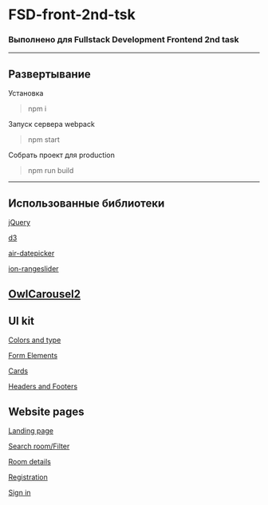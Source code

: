 # FSD-front-2nd-tsk
### Выполнено для Fullstack Development Frontend 2nd task
---
## Развертывание

Установка
>npm i

Запуск сервера webpack
>npm start

Собрать проект для production
>npm run build
---
## Использованные библиотеки
[jQuery](https://github.com/jquery/jquery)

[d3](https://github.com/d3/d3)

[air-datepicker](https://github.com/t1m0n/air-datepicker)

[ion-rangeslider](https://github.com/IonDen/ion.rangeSlider)

[OwlCarousel2](https://github.com/OwlCarousel2/OwlCarousel2)
---
## UI kit
[Colors and type](https://wisestkaa.github.io/FSD-front-2nd-tsk/colors-and-type.html)

[Form Elements](https://wisestkaa.github.io/FSD-front-2nd-tsk/form-elements.html)

[Cards](https://wisestkaa.github.io/FSD-front-2nd-tsk/cards.html)

[Headers and Footers](https://wisestkaa.github.io/FSD-front-2nd-tsk/headers-and-footers.html)

## Website pages
[Landing page](https://wisestkaa.github.io/FSD-front-2nd-tsk/landing.html)

[Search room/Filter](https://wisestkaa.github.io/FSD-front-2nd-tsk/search-room.html)

[Room details](https://wisestkaa.github.io/FSD-front-2nd-tsk/room-details.html)

[Registration](https://wisestkaa.github.io/FSD-front-2nd-tsk/registration.html)

[Sign in](https://wisestkaa.github.io/FSD-front-2nd-tsk/sign-in.html)
